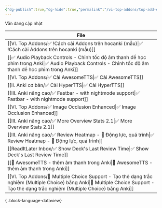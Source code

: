 ```yaml
---
{"dg-publish":true,"dg-hide":true,"permalink":"/vi-top-addons/top-add-ons-khuyen-nghi/","hide":true,"dgPassFrontmatter":true}
---
```




Vẫn đang cập nhật

| File                                                                                                                                                                                       |
| ------------------------------------------------------------------------------------------------------------------------------------------------------------------------------------------ |
| [[VI. Top Addons/✅ !Cách cài Addons trên hocanki (mẫu)\|✅ !Cách cài Addons trên hocanki (mẫu)]]                                                                                         |
| [[✅ Audio Playback Controls - Chỉnh tốc độ âm thanh để học phim trong Anki\|✅ Audio Playback Controls - Chỉnh tốc độ âm thanh để học phim trong Anki]]                                  |
| [[VI. Top Addons/✅ Cài AwesomeTTS\|✅ Cài AwesomeTTS]]                                                                                                                                   |
| [[II. Anki cơ bản/✅ Cài HyperTTS\|✅ Cài HyperTTS]]                                                                                                                                      |
| [[III. Anki nâng cao/✅ Fastbar - with nightmode support\|✅ Fastbar - with nightmode support]]                                                                                           |
| [[VI. Top Addons/✅ Image Occlusion Enhanced\|✅ Image Occlusion Enhanced]]                                                                                                               |
| [[III. Anki nâng cao/✅ More Overview Stats 2.1\|✅ More Overview Stats 2.1]]                                                                                                             |
| [[III. Anki nâng cao/✅ Review Heatmap - 💪 Động lực, quá trình\|✅ Review Heatmap - 💪 Động lực, quá trình]]                                                                             |
| [[ReadItLater Inbox/✅ Show Deck's Last Review Time\|✅ Show Deck's Last Review Time]]                                                                                                    |
| [[👑 AwesomeTTS - thêm âm thanh trong Anki\|👑 AwesomeTTS - thêm âm thanh trong Anki]]                                                                                                  |
| [[VI. Top Addons/👑 Multiple Choice Support - Tạo thẻ dạng trắc nghiệm (Multiple Choice) bằng Anki\|👑 Multiple Choice Support - Tạo thẻ dạng trắc nghiệm (Multiple Choice) bằng Anki]] |

{ .block-language-dataview}